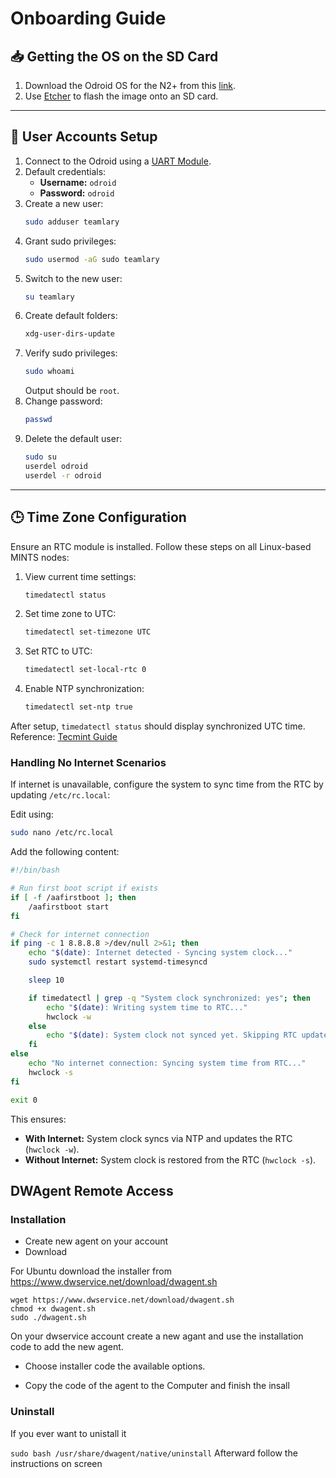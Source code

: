 
# Onboarding Guide

## 📥 Getting the OS on the SD Card  
1. Download the Odroid OS for the N2+ from this [link](https://wiki.odroid.com/odroid-n2/os_images/ubuntu/20220228).  
2. Use [Etcher](https://etcher.balena.io/) to flash the image onto an SD card.

---

## 👤 User Accounts Setup
1. Connect to the Odroid using a [UART Module](https://ameridroid.com/products/usb-uart-2-module-kit?pr_prod_strat=e5_desc&pr_rec_id=7b8882b26&pr_rec_pid=8013561757975&pr_ref_pid=69012291599&pr_seq=uniform).
2. Default credentials:
   - **Username:** `odroid`
   - **Password:** `odroid`
3. Create a new user:
   ```bash
   sudo adduser teamlary
   ```
4. Grant sudo privileges:
   ```bash
   sudo usermod -aG sudo teamlary
   ```
5. Switch to the new user:
   ```bash
   su teamlary
   ```
6. Create default folders:
   ```bash
   xdg-user-dirs-update
   ```   
7. Verify sudo privileges:
   ```bash
   sudo whoami
   ```
   Output should be `root`.
8. Change password:
   ```bash
   passwd
   ```
9. Delete the default user:
   ```bash
   sudo su
   userdel odroid
   userdel -r odroid
   ```

---

## 🕒 Time Zone Configuration

Ensure an RTC module is installed. Follow these steps on all Linux-based MINTS nodes:

1. View current time settings:
   ```bash
   timedatectl status
   ```
2. Set time zone to UTC:
   ```bash
   timedatectl set-timezone UTC
   ```
3. Set RTC to UTC:
   ```bash
   timedatectl set-local-rtc 0
   ```
4. Enable NTP synchronization:
   ```bash
   timedatectl set-ntp true
   ```

After setup, `timedatectl status` should display synchronized UTC time.  
Reference: [Tecmint Guide](https://www.tecmint.com/set-time-timezone-and-synchronize-time-using-timedatectl-command/)

### Handling No Internet Scenarios
If internet is unavailable, configure the system to sync time from the RTC by updating `/etc/rc.local`:

Edit using:
```bash
sudo nano /etc/rc.local
```

Add the following content:

```bash
#!/bin/bash

# Run first boot script if exists
if [ -f /aafirstboot ]; then 
    /aafirstboot start
fi

# Check for internet connection
if ping -c 1 8.8.8.8 >/dev/null 2>&1; then
    echo "$(date): Internet detected - Syncing system clock..."
    sudo systemctl restart systemd-timesyncd

    sleep 10

    if timedatectl | grep -q "System clock synchronized: yes"; then
        echo "$(date): Writing system time to RTC..."
        hwclock -w
    else
        echo "$(date): System clock not synced yet. Skipping RTC update." >> /var/log/time_sync.log
    fi
else
    echo "No internet connection: Syncing system time from RTC..."
    hwclock -s
fi

exit 0
```

This ensures:
- **With Internet:** System clock syncs via NTP and updates the RTC (`hwclock -w`).
- **Without Internet:** System clock is restored from the RTC (`hwclock -s`).

## DWAgent Remote Access


###  Installation 

- Create new agent on your account
- Download 

For Ubuntu download the installer from https://www.dwservice.net/download/dwagent.sh
```
wget https://www.dwservice.net/download/dwagent.sh
chmod +x dwagent.sh 
sudo ./dwagent.sh
```
On your dwservice account create a new agant and use the installation code to add the new agent.
- Choose installer code the available options.

- Copy the code of the agent to the Computer and finish the insall 


### Uninstall 
If you ever want to unistall it 

``sudo bash /usr/share/dwagent/native/uninstall``
Afterward follow the instructions on screen 


